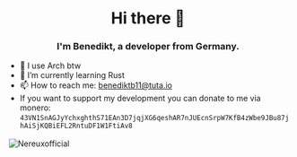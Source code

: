 <h1 align="center">Hi there 👋</h1>
<h3 align="center">I'm Benedikt, a developer from Germany.</h3>

- :penguin: I use Arch btw
- 🌱 I’m currently learning Rust
- 📫 How to reach me: [benediktb11@tuta.io](mailto:benediktb11@tuta.io)
- If you want to support my development you can donate to me via monero: ```43VN1SnAGJyYchxghthS71EAn3D7jqjXG6qeshAR7nJUEcnSrpW7KfB4zWbe9JBu87jhAiSjKQBiEFL2RntuDF1W1FtiAv8```

<p>&nbsp;<img align="center" src="https://github-readme-stats.vercel.app/api?username=Nereuxofficial&show_icons=true&hide_border=true&theme=dark" alt="Nereuxofficial" /></p>

<!--
**Nereuxofficial/Nereuxofficial** is a ✨ _special_ ✨ repository because its `README.md` (this file) appears on your GitHub profile.

Here are some ideas to get you started:

- 👯 I’m looking to collaborate on ...
- 🤔 I’m looking for help with ...
- 💬 Ask me about ...
- 😄 Pronouns: ...
- ⚡ Fun fact: ...
-->

